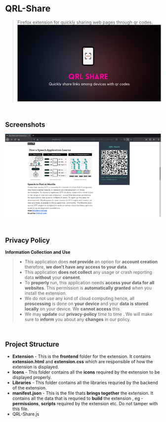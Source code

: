 # QRL-Share
>Firefox extension for quickly sharing web pages through qr codes.
![Project Banner](./Images/Repobanner.png)

<br>

## Screenshots
![Screenshot](./Images/Screenshot.png)

<br>

## Privacy Policy

**Information Collection and Use**
> * This application does **not provide** an option for **account creation** therefore, **we don't have any access to your data**.
> * This application **does not collect** any usage or crash reporting data **without** your **consent**.
> * To **properly** run, this application needs **access your data for all websites**. This permission is **automatically granted** when you install the extension.
> * We do not use any kind of cloud computing hence, all **proscessing** is done on **your device** and your **data is stored locally** on your device. We **cannot access** this.
> * We may **update** our **privacy-policy** time to time . We will make sure to **inform** you about any **changes** in our policy.

<br>

## Project Structure

* **Extension** - This is the **frontend** folder for the extension. It contains **extension.html** and  **extension.css** which are responsible of how the extension is displayed.
* **Icons** - This folder contains all the **icons** required by the extension to be displayed properly.
* **Libraries** - This folder contains all the libraries requried by the backend of the extension.
* **manifest.json** - This is the file thats **brings together** the extension. It contains all the data that is requried to **build** the extension , eg - **permissions**, **scripts** required by the extension etc. Do not tamper with this file.  
* QRL-Share.js
